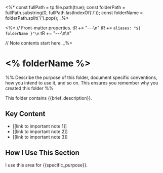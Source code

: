 <%*
const fullPath = tp.file.path(true);
const folderPath = fullPath.substring(0, fullPath.lastIndexOf('/'));
const folderName = folderPath.split('/').pop();
_%>

<%*
// Front-matter properties.
tR += "---\n"
tR += `aliases: "${ folderName }"\n`
tR += "---\n\n"

// Note contents start here.
_%>

# <% folderName %>

%% Describe the purpose of this folder, document specific conventions, how you intend to use it, and so on. This ensures you remember why you created this folder %%

This folder contains {{brief_description}}.

## Key Content

- [[link to important note 1]]
- [[link to important note 2]]
- [[link to important note 3]]

## How I Use This Section

I use this area for {{specific_purpose}}.